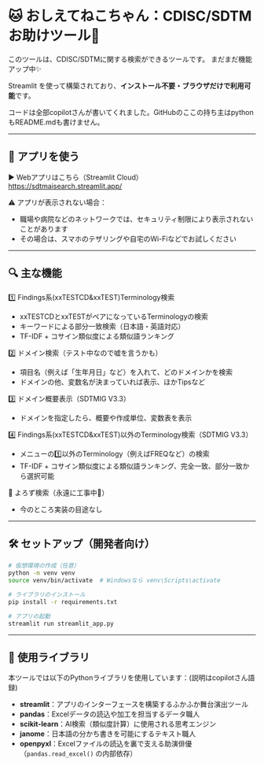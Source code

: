 # 🐱 おしえてねこちゃん：CDISC/SDTMお助けツール🐾

このツールは、CDISC/SDTMに関する検索ができるツールです。
まだまだ機能アップ中✨

Streamlit を使って構築されており、**インストール不要・ブラウザだけで利用可能**です。

コードは全部copilotさんが書いてくれました。GitHubのここの持ち主はpythonもREADME.mdも書けません。

---

## 🚀 アプリを使う

▶️ Webアプリはこちら（Streamlit Cloud）
https://sdtmaisearch.streamlit.app/

⚠️ アプリが表示されない場合：
- 職場や病院などのネットワークでは、セキュリティ制限により表示されないことがあります
- その場合は、スマホのテザリングや自宅のWi-Fiなどでお試しください

---

## 🔍 主な機能
1️⃣ Findings系(xxTESTCD&xxTEST)Terminology検索
- xxTESTCDとxxTESTがペアになっているTerminologyの検索
- キーワードによる部分一致検索（日本語・英語対応）
- TF-IDF + コサイン類似度による類似語ランキング

2️⃣ ドメイン検索（テスト中なので嘘を言うかも）
- 項目名（例えば「生年月日」など）を入れて、どのドメインかを検索
- ドメインの他、変数名が決まっていれば表示、ほかTipsなど

3️⃣ ドメイン概要表示（SDTMIG V3.3）
- ドメインを指定したら、概要や作成単位、変数表を表示

4️⃣ Findings系(xxTESTCD&xxTEST)以外のTerminology検索（SDTMIG V3.3）
- メニューの1️⃣以外のTerminology（例えばFREQなど）の検索
- TF-IDF + コサイン類似度による類似語ランキング、完全一致、部分一致から選択可能

👷 よろず検索（永遠に工事中🙏）
- 今のところ実装の目途なし

---

## 🛠️ セットアップ（開発者向け）

```bash
# 仮想環境の作成（任意）
python -m venv venv
source venv/bin/activate  # Windowsなら venv\Scripts\activate

# ライブラリのインストール
pip install -r requirements.txt

# アプリの起動
streamlit run streamlit_app.py
```
---

## 🔧 使用ライブラリ

本ツールでは以下のPythonライブラリを使用しています：(説明はcopilotさん語録)
- **streamlit**：アプリのインターフェースを構築するふかふか舞台演出ツール  
- **pandas**：Excelデータの読込や加工を担当するデータ職人  
- **scikit-learn**：AI検索（類似度計算）に使用される思考エンジン  
- **janome**：日本語の分かち書きを可能にするテキスト職人  
- **openpyxl**：Excelファイルの読込を裏で支える助演俳優（`pandas.read_excel()` の内部依存）
